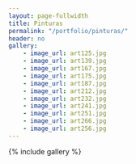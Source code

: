 ```yaml
---
layout: page-fullwidth
title: Pinturas
permalink: "/portfolio/pinturas/"
header: no
gallery:
    - image_url: art125.jpg
    - image_url: art139.jpg    
    - image_url: art167.jpg
    - image_url: art175.jpg    
    - image_url: art187.jpg
    - image_url: art212.jpg    
    - image_url: art232.jpg
    - image_url: art241.jpg    
    - image_url: art251.jpg
    - image_url: art266.jpg    
    - image_url: art256.jpg
---
```


{% include gallery %}